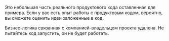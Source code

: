 Это небольшая часть реального продуктового кода оставленная для примера. Если у вас есть опыт работы с продуктовым кодом, вероятно, вы сможете оценить идеи заложенные в код.

Бизнес-логика связанная с компанией-владельцем проекта удалена. Не пытайтесь код запустить, он не будет работать.